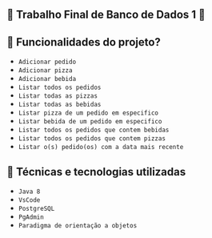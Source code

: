 ## :triangular_flag_on_post: Trabalho Final de Banco de Dados 1 :triangular_flag_on_post:

## :rocket: **Funcionalidades do projeto?**

- ``Adicionar pedido``
- ``Adicionar pizza``
- ``Adicionar bebida``
- ``Listar todos os pedidos``
- ``Listar todas as pizzas``
- ``Listar todas as bebidas``
- ``Listar pizza de um pedido em especifico``
- ``Listar bebida de um pedido em especifico``
- ``Listar todos os pedidos que contem bebidas``
- ``Listar todos os pedidos que contem pizzas``
- ``Listar o(s) pedido(os) com a data mais recente``


## :dizzy: **Técnicas e tecnologias utilizadas**
- ``Java 8``
- ``VsCode``
- ``PostgreSQL``
- ``PgAdmin``
- ``Paradigma de orientação a objetos``


